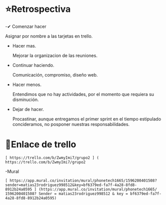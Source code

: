 # ⭐Retrospectiva

-✔ Comenzar hacer

   Asignar por nombre a las tarjetas en trello.   


- Hacer mas.
 
    Mejorar la organizacion de las reuniones.  
 
 
- Continuar haciendo.

   Comunicación, compromiso, diseño web.  

- Hacer menos.

    Entendimos que no hay actividades, por el momento que requiera su disminución.   

- Dejar de hacer.

   Procastinar, aunque  entregamos el primer sprint en el tiempo estipulado concideramos, no posponer nuestras responsabilidades.     

# 📒Enlace de trello
    [ https://trello.com/b/ZwmyImi7/grupo2 ] ( https://trello.com/b/ZwmyImi7/grupo2  

-Mural

    [ https://app.mural.co/invitation/mural/phonetech1665/1596200401508?sender=matias23rodriguez998512&key=bf6379ed-fa7f-4a28-8fd8-8912b24a0595 ] (https://app.mural.co/invitation/mural/phonetech1665/ 1596200401508? Sender = matias23rodriguez998512 & key = bf6379ed-fa7f-4a28-8fd8-8912b24a0595)     
